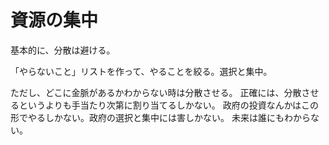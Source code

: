 # 資源の集中

基本的に、分散は避ける。

「やらないこと」リストを作って、やることを絞る。選択と集中。

ただし、どこに金脈があるかわからない時は分散させる。
正確には、分散させるというよりも手当たり次第に割り当てるしかない。
政府の投資なんかはこの形でやるしかない。政府の選択と集中には害しかない。
未来は誰にもわからない。
